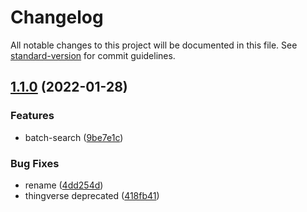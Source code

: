 # Changelog

All notable changes to this project will be documented in this file. See [standard-version](https://github.com/conventional-changelog/standard-version) for commit guidelines.

## [1.1.0](https://github.com/snomiao/userscript.js/compare/v1.0.12...v1.1.0) (2022-01-28)


### Features

* batch-search ([9be7e1c](https://github.com/snomiao/userscript.js/commit/9be7e1c20a362d1e4d2af58811a24ec1bc5f5eed))


### Bug Fixes

* rename ([4dd254d](https://github.com/snomiao/userscript.js/commit/4dd254d8239c97b303c7fe010325f900a0ab9fae))
* thingverse deprecated ([418fb41](https://github.com/snomiao/userscript.js/commit/418fb41cfe041f641d371130f3071fc14242ab5c))
